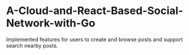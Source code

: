 # A-Cloud-and-React-Based-Social-Network-with-Go
Implemented features for users to create and browse posts and support search nearby posts.
